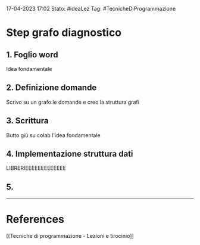 17-04-2023 17:02
Stato: #ideaLez 
Tag: #TecnicheDiProgrammazione 


# Step grafo diagnostico
## 1. Foglio word
Idea fondamentale
## 2. Definizione domande
Scrivo su un grafo le domande e creo la struttura grafi
## 3. Scrittura
Butto giù su colab l'idea fondamentale
## 4. Implementazione struttura dati
LIBRERIEEEEEEEEEEEEE
## 5. 








---
# References 
[[Tecniche di programmazione - Lezioni e tirocinio]]
